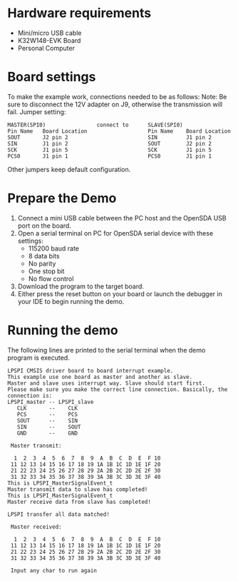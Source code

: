 Hardware requirements
=====================
- Mini/micro USB cable
- K32W148-EVK Board
- Personal Computer

Board settings
==============
To make the example work, connections needed to be as follows:
Note: Be sure to disconnect the 12V adapter on J9, otherwise the transmission will fail.
Jumper setting:

~~~~~~~~~~~~~~~~~~~~~~~~~~~~~~~~~~~~~~~~~~~~~~~~~~~~~~~~~~~~~~~~~~~~~~
MASTER(SPI0)                connect to      SLAVE(SPI0)
Pin Name   Board Location                   Pin Name    Board Location
SOUT       J2 pin 2                         SIN         J1 pin 2
SIN        J1 pin 2                         SOUT        J2 pin 2
SCK        J1 pin 5                         SCK         J1 pin 5
PCS0       J1 pin 1                         PCS0        J1 pin 1
~~~~~~~~~~~~~~~~~~~~~~~~~~~~~~~~~~~~~~~~~~~~~~~~~~~~~~~~~~~~~~~~~~~~~~

Other jumpers keep default configuration.

Prepare the Demo
================
1. Connect a mini USB cable between the PC host and the OpenSDA USB port on the board.
2. Open a serial terminal on PC for OpenSDA serial device with these settings:
    - 115200 baud rate
    - 8 data bits
    - No parity
    - One stop bit
    - No flow control
3. Download the program to the target board.
4. Either press the reset button on your board or launch the debugger in your IDE to begin running
   the demo.

Running the demo
================
The following lines are printed to the serial terminal when the demo program is executed.
~~~~~~~~~~~~~~~~~~~~~~~~~~~~~~~~~~~~~~~~~~~~~~~~~~~~~~~~~~~~
LPSPI CMSIS driver board to board interrupt example.
This example use one board as master and another as slave.
Master and slave uses interrupt way. Slave should start first. 
Please make sure you make the correct line connection. Basically, the connection is: 
LPSPI_master -- LPSPI_slave   
   CLK       --    CLK  
   PCS       --    PCS 
   SOUT      --    SIN  
   SIN       --    SOUT 
   GND       --    GND 

 Master transmit:

  1  2  3  4  5  6  7  8  9  A  B  C  D  E  F 10
 11 12 13 14 15 16 17 18 19 1A 1B 1C 1D 1E 1F 20
 21 22 23 24 25 26 27 28 29 2A 2B 2C 2D 2E 2F 30
 31 32 33 34 35 36 37 38 39 3A 3B 3C 3D 3E 3F 40
This is LPSPI_MasterSignalEvent_t
Master transmit data to slave has completed!
This is LPSPI_MasterSignalEvent_t
Master receive data from slave has completed!
 
LPSPI transfer all data matched! 

 Master received:

  1  2  3  4  5  6  7  8  9  A  B  C  D  E  F 10
 11 12 13 14 15 16 17 18 19 1A 1B 1C 1D 1E 1F 20
 21 22 23 24 25 26 27 28 29 2A 2B 2C 2D 2E 2F 30
 31 32 33 34 35 36 37 38 39 3A 3B 3C 3D 3E 3F 40

 Input any char to run again
~~~~~~~~~~~~~~~~~~~~~~~~~~~~~~~~~~~~~~~~~~~~~~~~~~~~~~~~~~~~
